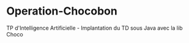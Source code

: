# Operation-Chocobon
TP d'Intelligence Artificielle - Implantation du TD sous Java avec la lib Choco
